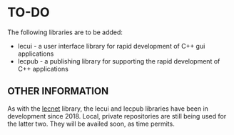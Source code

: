 # TO-DO

The following libraries are to be added:
 * lecui - a user interface library for rapid development of C++ gui applications
 * lecpub - a publishing library for supporting the rapid development of C++ applications
 
 ## OTHER INFORMATION
 As with the [lecnet](https://github.com/alecmus/lecnet) library, the lecui and lecpub libraries have been in development since 2018. Local, private repositories are still being used for the latter two. They will be availed soon, as time permits.
